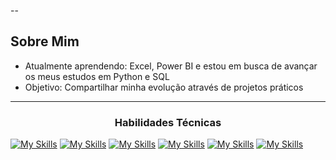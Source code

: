 
--

##  Sobre Mim
-  Atualmente aprendendo: Excel, Power BI e estou em busca de avançar os meus estudos em Python e SQL
-  Objetivo: Compartilhar minha evolução através de projetos práticos

---
  <!-- Ou para títulos -->
<h3 align="center">Habilidades Técnicas</h3>

<p align="center">
  
  <a href="https://skillicons.dev">
    
<p align="center"> 
   
[![My Skills](https://skillicons.dev/icons?i=aws,azure,figma,html,css,git,github,kali,&perline=3)](https://skillicons.dev)
[![My Skills](https://skillicons.dev/icons?i=,git,github,kali,matlab,mysql,py,sklearn&perline=3)](https://skillicons.dev)
[![My Skills](https://skillicons.dev/icons?i=tensorflow&perline=3)](https://skillicons.dev) 
[![My Skills](https://skillicons.dev/icons?i=vscode&perline=3)](https://skillicons.dev)
[![My Skills](https://skillicons.dev/icons?i=linux&perline=3)](https://skillicons.dev)
[![My Skills](https://skillicons.dev/icons?i=,git&perline=3)](https://skillicons.dev)  
  </a>
</p>





